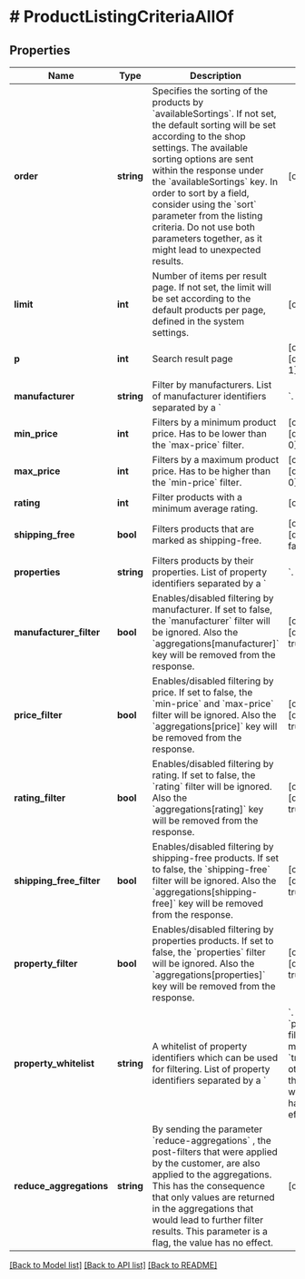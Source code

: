 # # ProductListingCriteriaAllOf

## Properties

Name | Type | Description | Notes
------------ | ------------- | ------------- | -------------
**order** | **string** | Specifies the sorting of the products by &#x60;availableSortings&#x60;. If not set, the default sorting will be set according to the shop settings. The available sorting options are sent within the response under the &#x60;availableSortings&#x60; key. In order to sort by a field, consider using the &#x60;sort&#x60; parameter from the listing criteria. Do not use both parameters together, as it might lead to unexpected results. | [optional]
**limit** | **int** | Number of items per result page. If not set, the limit will be set according to the default products per page, defined in the system settings. | [optional]
**p** | **int** | Search result page | [optional] [default to 1]
**manufacturer** | **string** | Filter by manufacturers. List of manufacturer identifiers separated by a &#x60;|&#x60;. | [optional]
**min_price** | **int** | Filters by a minimum product price. Has to be lower than the &#x60;max-price&#x60; filter. | [optional] [default to 0]
**max_price** | **int** | Filters by a maximum product price. Has to be higher than the &#x60;min-price&#x60; filter. | [optional] [default to 0]
**rating** | **int** | Filter products with a minimum average rating. | [optional]
**shipping_free** | **bool** | Filters products that are marked as shipping-free. | [optional] [default to false]
**properties** | **string** | Filters products by their properties. List of property identifiers separated by a &#x60;|&#x60;. | [optional]
**manufacturer_filter** | **bool** | Enables/disabled filtering by manufacturer. If set to false, the &#x60;manufacturer&#x60; filter will be ignored. Also the &#x60;aggregations[manufacturer]&#x60; key will be removed from the response. | [optional] [default to true]
**price_filter** | **bool** | Enables/disabled filtering by price. If set to false, the &#x60;min-price&#x60; and &#x60;max-price&#x60; filter will be ignored. Also the &#x60;aggregations[price]&#x60; key will be removed from the response. | [optional] [default to true]
**rating_filter** | **bool** | Enables/disabled filtering by rating. If set to false, the &#x60;rating&#x60; filter will be ignored. Also the &#x60;aggregations[rating]&#x60; key will be removed from the response. | [optional] [default to true]
**shipping_free_filter** | **bool** | Enables/disabled filtering by shipping-free products. If set to false, the &#x60;shipping-free&#x60; filter will be ignored. Also the &#x60;aggregations[shipping-free]&#x60; key will be removed from the response. | [optional] [default to true]
**property_filter** | **bool** | Enables/disabled filtering by properties products. If set to false, the &#x60;properties&#x60; filter will be ignored. Also the &#x60;aggregations[properties]&#x60; key will be removed from the response. | [optional] [default to true]
**property_whitelist** | **string** | A whitelist of property identifiers which can be used for filtering. List of property identifiers separated by a &#x60;|&#x60;. The &#x60;property-filter&#x60; must be &#x60;true&#x60;, otherwise the whitelist has no effect. | [optional]
**reduce_aggregations** | **string** | By sending the parameter &#x60;reduce-aggregations&#x60; , the post-filters that were applied by the customer, are also applied to the aggregations. This has the consequence that only values are returned in the aggregations that would lead to further filter results. This parameter is a flag, the value has no effect. | [optional]

[[Back to Model list]](../../README.md#models) [[Back to API list]](../../README.md#endpoints) [[Back to README]](../../README.md)
